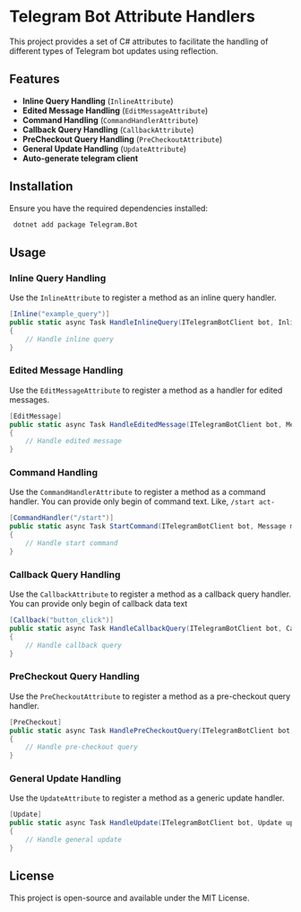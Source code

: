 # Telegram Bot Attribute Handlers

This project provides a set of C# attributes to facilitate the handling of different types of Telegram bot updates using reflection.

## Features
- **Inline Query Handling** (`InlineAttribute`)
- **Edited Message Handling** (`EditMessageAttribute`)
- **Command Handling** (`CommandHandlerAttribute`)
- **Callback Query Handling** (`CallbackAttribute`)
- **PreCheckout Query Handling** (`PreCheckoutAttribute`)
- **General Update Handling** (`UpdateAttribute`)
- **Auto-generate telegram client**

## Installation
Ensure you have the required dependencies installed:

```sh
 dotnet add package Telegram.Bot
```

## Usage

### Inline Query Handling
Use the `InlineAttribute` to register a method as an inline query handler.

```csharp
[Inline("example_query")]
public static async Task HandleInlineQuery(ITelegramBotClient bot, InlineQuery query, CancellationToken cancellationToken)
{
    // Handle inline query
}
```

### Edited Message Handling
Use the `EditMessageAttribute` to register a method as a handler for edited messages.

```csharp
[EditMessage]
public static async Task HandleEditedMessage(ITelegramBotClient bot, Message message, CancellationToken cancellationToken)
{
    // Handle edited message
}
```

### Command Handling
Use the `CommandHandlerAttribute` to register a method as a command handler.
You can provide only begin of command text. Like, `/start act-` 
```csharp
[CommandHandler("/start")]
public static async Task StartCommand(ITelegramBotClient bot, Message message, CancellationToken cancellationToken)
{
    // Handle start command
}
```

### Callback Query Handling
Use the `CallbackAttribute` to register a method as a callback query handler.
You can provide only begin of callback data text
```csharp
[Callback("button_click")]
public static async Task HandleCallbackQuery(ITelegramBotClient bot, CallbackQuery query, CancellationToken cancellationToken)
{
    // Handle callback query
}
```

### PreCheckout Query Handling
Use the `PreCheckoutAttribute` to register a method as a pre-checkout query handler.

```csharp
[PreCheckout]
public static async Task HandlePreCheckoutQuery(ITelegramBotClient bot, PreCheckoutQuery query, CancellationToken cancellationToken)
{
    // Handle pre-checkout query
}
```

### General Update Handling
Use the `UpdateAttribute` to register a method as a generic update handler.

```csharp
[Update]
public static async Task HandleUpdate(ITelegramBotClient bot, Update update, CancellationToken cancellationToken)
{
    // Handle general update
}
```

## License
This project is open-source and available under the MIT License.